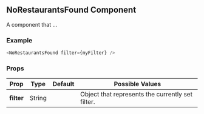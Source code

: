## NoRestaurantsFound Component
A component that ...

### Example

```js
<NoRestaurantsFound filter={myFilter} />
```

### Props

| Prop          | Type     | Default     | Possible Values
| ------------- | -------- | ----------- | ---------------------------------------------
| **filter**    | String   |             | Object that represents the currently set filter. 
